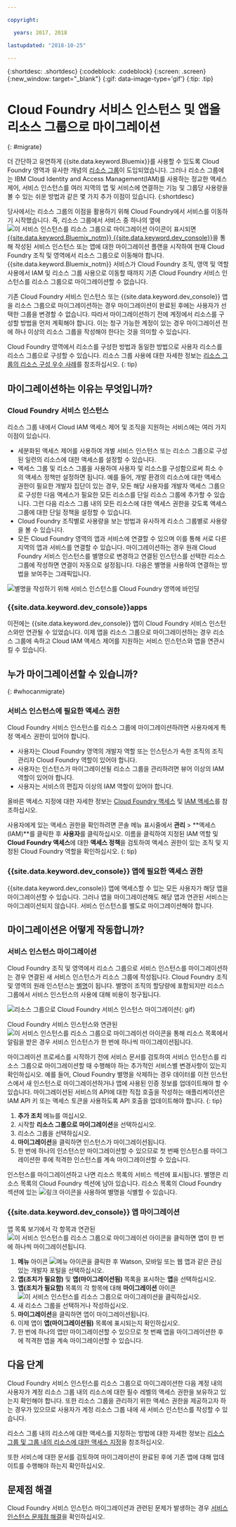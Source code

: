 ```yaml
---

copyright:

  years: 2017, 2018

lastupdated: "2018-10-25"

---
```


{:shortdesc: .shortdesc}
{:codeblock: .codeblock}
{:screen: .screen}
{:new_window: target="_blank"}
{:gif: data-image-type='gif'}
{:tip: .tip}

# Cloud Foundry 서비스 인스턴스 및 앱을 리소스 그룹으로 마이그레이션
{: #migrate}

더 간단하고 유연하게 {{site.data.keyword.Bluemix}}를 사용할 수 있도록 Cloud Foundry 영역과 유사한 개념의 [리소스 그룹](/docs/resources/resourcegroups.html#rgs)이 도입되었습니다. 그러나 리소스 그룹에는 IBM Cloud Identity and Access Management(IAM)를 사용하는 정교한 액세스 제어, 서비스 인스턴스를 여러 지역의 앱 및 서비스에 연결하는 기능 및 그룹당 사용량을 볼 수 있는 쉬운 방법과 같은 몇 가지 추가 이점이 있습니다.
{:shortdesc}

당사에서는 리소스 그룹의 이점을 활용하기 위해 Cloud Foundry에서 서비스를 이동하기 시작했습니다. 즉, 리소스 그룹에서 서비스 중 하나의 옆에 ![이 서비스 인스턴스를 리소스 그룹으로 마이그레이션](images/migrate.svg "이 서비스 인스턴스를 리소스 그룹으로 마이그레이션") 아이콘이 표시되면 [{{site.data.keyword.Bluemix_notm}} {{site.data.keyword.dev_console}}](/docs/apps/index.html#create)을 통해 작성된 서비스 인스턴스 또는 앱에 대한 마이그레이션 플랜을 시작하여 현재 Cloud Foundry 조직 및 영역에서 리소스 그룹으로 이동해야 합니다. {{site.data.keyword.Bluemix_notm}} 서비스가 Cloud Foundry 조직, 영역 및 역할 사용에서 IAM 및 리소스 그룹 사용으로 이동할 때까지 기존 Cloud Foundry 서비스 인스턴스를 리소스 그룹으로 마이그레이션할 수 없습니다.

기존 Cloud Foundry 서비스 인스턴스 또는 {{site.data.keyword.dev_console}} 앱을 리소스 그룹으로 마이그레이션하는 경우 마이그레이션이 완료된 후에는 사용자가 선택한 그룹을 변경할 수 없습니다. 따라서 마이그레이션하기 전에 계정에서 리소스를 구성할 방법을 먼저 계획해야 합니다. 이는 청구 가능한 계정이 있는 경우 마이그레이션 전에 하나 이상의 리소스 그룹을 작성해야 한다는 것을 의미할 수 있습니다. 

Cloud Foundry 영역에서 리소스를 구성한 방법과 동일한 방법으로 사용자 리소스를 리소스 그룹으로 구성할 수 있습니다. 리소스 그룹 사용에 대한 자세한 정보는 [리소스 그룹의 리소스 구성 우수 사례](/docs/resources/bestpractice_rgs.html#bp_resourcegroups)를 참조하십시오.
{: tip}


## 마이그레이션하는 이유는 무엇입니까?

### Cloud Foundry 서비스 인스턴스

리소스 그룹 내에서 Cloud IAM 액세스 제어 및 조직을 지원하는 서비스에는 여러 가지 이점이 있습니다.

* 세분화된 액세스 제어를 사용하여 개별 서비스 인스턴스 또는 리소스 그룹으로 구성된 일련의 리소스에 대한 액세스를 설정할 수 있습니다. 
* 액세스 그룹 및 리소스 그룹을 사용하여 사용자 및 리소스를 구성함으로써 최소 수의 액세스 정책만 설정하면 됩니다. 예를 들어, 개발 환경의 리소스에 대한 액세스 권한이 필요한 개발자 집단이 있는 경우, 모든 해당 사용자를 개발자 액세스 그룹으로 구성한 다음 액세스가 필요한 모든 리소스를 단일 리소스 그룹에 추가할 수 있습니다. 그런 다음 리소스 그룹 내의 모든 리소스에 대한 액세스 권한을 갖도록 액세스 그룹에 대한 단일 정책을 설정할 수 있습니다.
* Cloud Foundry 조직별로 사용량을 보는 방법과 유사하게 리소스 그룹별로 사용량을 볼 수 있습니다.
* 모든 Cloud Foundry 영역의 앱과 서비스에 연결할 수 있으며 이를 통해 서로 다른 지역의 앱과 서비스를 연결할 수 있습니다. 마이그레이션하는 경우 원래 Cloud Foundry 서비스 인스턴스를 별명으로 변경하고 연결된 인스턴스를 선택한 리소스 그룹에 작성하면 연결이 자동으로 설정됩니다. 다음은 별명을 사용하여 연결하는 방법을 보여주는 그래픽입니다.

![별명을 작성하기 위해 서비스 인스턴스를 Cloud Foundry 영역에 바인딩](images/alias.svg "별명을 작성하기 위해 서비스 인스턴스를 Cloud Foundry 영역에 바인딩")

### {{site.data.keyword.dev_console}}apps

이전에는 {{site.data.keyword.dev_console}} 앱이 Cloud Foundry 서비스 인스턴스와만 연관될 수 있었습니다. 이제 앱을 리소스 그룹으로 마이그레이션하는 경우 리소스 그룹에 속하고 Cloud IAM 액세스 제어를 지원하는 서비스 인스턴스와 앱을 연관시킬 수 있습니다. 

## 누가 마이그레이션할 수 있습니까?
{: #whocanmigrate}

### 서비스 인스턴스에 필요한 액세스 권한 

Cloud Foundry 서비스 인스턴스를 리소스 그룹에 마이그레이션하려면 사용자에게 특정 액세스 권한이 있어야 합니다.

* 사용자는 Cloud Foundry 영역의 개발자 역할 또는 인스턴스가 속한 조직의 조직 관리자 Cloud Foundry 역할이 있어야 합니다.
* 사용자는 인스턴스가 마이그레이션될 리소스 그룹을 관리하려면 뷰어 이상의 IAM 역할이 있어야 합니다.
* 사용자는 서비스의 편집자 이상의 IAM 역할이 있어야 합니다.

올바른 액세스 지정에 대한 자세한 정보는 [Cloud Foundry 액세스](/docs/iam/cfaccess.html#cfaccess) 및 [IAM 액세스](/docs/iam/users_roles.html#platformrolestable)를 참조하십시오.

사용자에게 있는 액세스 권한을 확인하려면 콘솔 메뉴 표시줄에서 **관리** &gt; **액세스(IAM)**를 클릭한 후 **사용자**를 클릭하십시오. 이름을 클릭하여 지정된 IAM 역할 및 **Cloud Foundry 액세스**에 대한 **액세스 정책**을 검토하여 액세스 권한이 있는 조직 및 지정된 Cloud Foundry 역할을 확인하십시오.
{: tip}

### {{site.data.keyword.dev_console}} 앱에 필요한 액세스 권한

{{site.data.keyword.dev_console}} 앱에 액세스할 수 있는 모든 사용자가 해당 앱을 마이그레이션할 수 있습니다. 그러나 앱을 마이그레이션해도 해당 앱과 연관된 서비스는 마이그레이션되지 않습니다. 서비스 인스턴스를 별도로 마이그레이션해야 합니다.

## 마이그레이션은 어떻게 작동합니까?

### 서비스 인스턴스 마이그레이션

Cloud Foundry 조직 및 영역에서 리소스 그룹으로 서비스 인스턴스를 마이그레이션하는 경우 연결된 새 서비스 인스턴스가 리소스 그룹에 작성됩니다. Cloud Foundry 조직 및 영역의 원래 인스턴스는 [별명](/docs/resources/connecting_apps.html#what_is_alias)이 됩니다. 별명이 조직의 할당량에 포함되지만 리소스 그룹에서 서비스 인스턴스의 사용에 대해 비용이 청구됩니다.

![리소스 그룹으로 Cloud Foundry 서비스 인스턴스 마이그레이션](images/migration.gif){: gif}

Cloud Foundry 서비스 인스턴스와 연관된 ![이 서비스 인스턴스를 리소스 그룹으로 마이그레이션](images/migrate.svg "이 서비스 인스턴스를 리소스 그룹으로 마이그레이션") 아이콘을 통해 리소스 목록에서 알림을 받은 경우 서비스 인스턴스가 한 번에 하나씩 마이그레이션됩니다.

마이그레이션 프로세스를 시작하기 전에 서비스 문서를 검토하여 서비스 인스턴스를 리소스 그룹으로 마이그레이션할 때 수행해야 하는 추가적인 서비스별 변경사항이 있는지 확인하십시오. 예를 들어, Cloud Foundry 별명을 삭제하는 경우 데이터를 이전 인스턴스에서 새 인스턴스로 마이그레이션하거나 앱에 사용된 인증 정보를 업데이트해야 할 수 있습니다. 마이그레이션된 서비스의 API에 대한 직접 호출을 작성하는 애플리케이션은 IAM API 키 또는 액세스 토큰을 사용하도록 API 호출을 업데이트해야 합니다.
{: tip}

1. **추가 조치** 메뉴를 여십시오.
2. 시작할 **리소스 그룹으로 마이그레이션**을 선택하십시오.
3. 리소스 그룹을 선택하십시오.
4. **마이그레이션**을 클릭하면 인스턴스가 마이그레이션됩니다.
5. 한 번에 하나의 인스턴스만 마이그레이션할 수 있으므로 첫 번째 인스턴스를 마이그레이션한 후에 적격한 인스턴스를 계속 마이그레이션할 수 있습니다.

인스턴스를 마이그레이션하고 나면 리소스 목록의 서비스 섹션에 표시됩니다. 별명은 리소스 목록의 Cloud Foundry 섹션에 남아 있습니다. 리소스 목록의 Cloud Foundry 섹션에 있는 ![링크 아이콘](images/link.svg "별명을 표시하는 링크 아이콘")을 사용하여 별명을 식별할 수 있습니다.

### {{site.data.keyword.dev_console}} 앱 마이그레이션

앱 목록 보기에서 각 항목과 연관된 ![이 서비스 인스턴스를 리소스 그룹으로 마이그레이션](images/migrate.svg "이 서비스 인스턴스를 리소스 그룹으로 마이그레이션") 아이콘을 클릭하면 앱이 한 번에 하나씩 마이그레이션됩니다.

1. **메뉴** 아이콘 ![메뉴 아이콘](../icons/icon_hamburger.svg)을 클릭한 후 Watson, 모바일 또는 웹 앱과 같은 관심 있는 개발자 포털을 선택하십시오.
2. **앱(조치가 필요함)** 및 **앱(마이그레이션됨)** 목록을 표시하는 **앱**을 선택하십시오.
3. **앱(조치가 필요함)** 목록의 각 항목에 대해 **마이그레이션** 아이콘 ![이 서비스 인스턴스를 리소스 그룹으로 마이그레이션](images/migrate.svg "이 서비스 인스턴스를 리소스 그룹으로 마이그레이션")을 클릭하십시오.
4. 새 리소스 그룹을 선택하거나 작성하십시오.
5. **마이그레이션**을 클릭하면 앱이 마이그레이션됩니다.
6. 이제 앱이 **앱(마이그레이션됨)** 목록에 표시되는지 확인하십시오.
7. 한 번에 하나의 앱만 마이그레이션할 수 있으므로 첫 번째 앱을 마이그레이션한 후에 적격한 앱을 계속 마이그레이션할 수 있습니다.


## 다음 단계

Cloud Foundry 서비스 인스턴스를 리소스 그룹으로 마이그레이션한 다음 계정 내의 사용자가 계정 리소스 그룹 내의 리소스에 대한 필수 레벨의 액세스 권한을 보유하고 있는지 확인해야 합니다. 또한 리소스 그룹을 관리하기 위한 액세스 권한을 제공하고자 하는 경우가 있으므로 사용자가 계정 리소스 그룹 내에 새 서비스 인스턴스를 작성할 수 있습니다.

리소스 그룹 내의 리소스에 대한 액세스를 지정하는 방법에 대한 자세한 정보는 [리소스 그룹 및 그룹 내의 리소스에 대한 액세스 지정](/docs/resources/bestpractice_rgs.html#assigning-access-to-resource-groups-and-the-resources-within-them)을 참조하십시오.

또한 서비스에 대한 문서를 검토하여 마이그레이션이 완료된 후에 기존 앱에 대해 업데이트를 수행해야 하는지 확인하십시오. 


## 문제점 해결

Cloud Foundry 서비스 인스턴스 마이그레이션과 관련된 문제가 발생하는 경우 [서비스 인스턴스 문제점 해결](/docs/resources/ts_services.html#services)을 확인하십시오.
